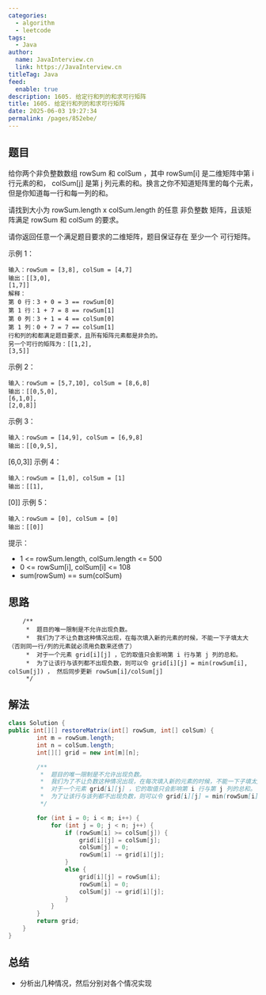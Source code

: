 ```yaml
---
categories: 
  - algorithm
  - leetcode
tags: 
  - Java
author: 
  name: JavaInterview.cn
  link: https://JavaInterview.cn
titleTag: Java
feed: 
  enable: true
description: 1605. 给定行和列的和求可行矩阵
title: 1605. 给定行和列的和求可行矩阵
date: 2025-06-03 19:27:34
permalink: /pages/852ebe/
---
```


## 题目

给你两个非负整数数组 rowSum 和 colSum ，其中 rowSum[i] 是二维矩阵中第 i 行元素的和， colSum[j] 是第 j 列元素的和。换言之你不知道矩阵里的每个元素，但是你知道每一行和每一列的和。

请找到大小为 rowSum.length x colSum.length 的任意 非负整数 矩阵，且该矩阵满足 rowSum 和 colSum 的要求。

请你返回任意一个满足题目要求的二维矩阵，题目保证存在 至少一个 可行矩阵。



示例 1：

    输入：rowSum = [3,8], colSum = [4,7]
    输出：[[3,0],
    [1,7]]
    解释：
    第 0 行：3 + 0 = 3 == rowSum[0]
    第 1 行：1 + 7 = 8 == rowSum[1]
    第 0 列：3 + 1 = 4 == colSum[0]
    第 1 列：0 + 7 = 7 == colSum[1]
    行和列的和都满足题目要求，且所有矩阵元素都是非负的。
    另一个可行的矩阵为：[[1,2],
    [3,5]]
示例 2：

    输入：rowSum = [5,7,10], colSum = [8,6,8]
    输出：[[0,5,0],
    [6,1,0],
    [2,0,8]]
示例 3：

    输入：rowSum = [14,9], colSum = [6,9,8]
    输出：[[0,9,5],
[6,0,3]]
示例 4：

    输入：rowSum = [1,0], colSum = [1]
    输出：[[1],
[0]]
示例 5：

    输入：rowSum = [0], colSum = [0]
    输出：[[0]]


提示：

* 1 <= rowSum.length, colSum.length <= 500
* 0 <= rowSum[i], colSum[i] <= 108
* sum(rowSum) == sum(colSum)


## 思路

        /**
         *  题目的唯一限制是不允许出现负数。
         *  我们为了不让负数这种情况出现，在每次填入新的元素的时候，不能一下子填太大（否则同一行/列的元素就必须用负数来还债了）
         *  对于一个元素 grid[i][j] ，它的取值只会影响第 i 行与第 j 列的总和。
         *  为了让该行与该列都不出现负数，则可以令 grid[i][j] = min(rowSum[i], colSum[j]) ， 然后同步更新 rowSum[i]/colSum[j]
         */

## 解法
```java
class Solution {
public int[][] restoreMatrix(int[] rowSum, int[] colSum) {
        int m = rowSum.length;
        int n = colSum.length;
        int[][] grid = new int[m][n];

        /**
         *  题目的唯一限制是不允许出现负数。
         *  我们为了不让负数这种情况出现，在每次填入新的元素的时候，不能一下子填太大（否则同一行/列的元素就必须用负数来还债了）
         *  对于一个元素 grid[i][j] ，它的取值只会影响第 i 行与第 j 列的总和。
         *  为了让该行与该列都不出现负数，则可以令 grid[i][j] = min(rowSum[i], colSum[j]) ， 然后同步更新 rowSum[i]/colSum[j]
         */

        for (int i = 0; i < m; i++) {
            for (int j = 0; j < n; j++) {
                if (rowSum[i] >= colSum[j]) {
                    grid[i][j] = colSum[j];
                    colSum[j] = 0;
                    rowSum[i] -= grid[i][j];
                }
                else {
                    grid[i][j] = rowSum[i];
                    rowSum[i] = 0;
                    colSum[j] -= grid[i][j];
                }
            }
        }
        return grid;
    }
}

```

## 总结

- 分析出几种情况，然后分别对各个情况实现 
